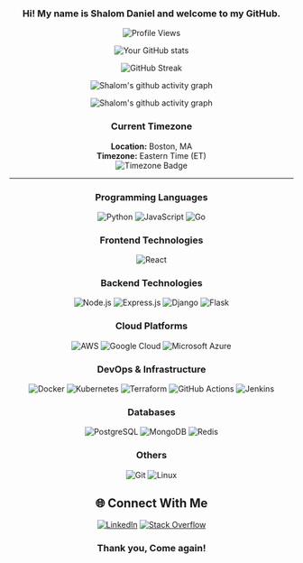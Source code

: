 <div align="center">

### Hi! My name is Shalom Daniel and welcome to my GitHub. 

![Profile Views](https://komarev.com/ghpvc/?username=Shalomd6298&color=blue)

![Your GitHub stats](https://github-readme-stats.vercel.app/api?username=Shalomd6298&show_icons=true&theme=radical&count_private=true&include_all_commits=true&hide_rank=true)

![GitHub Streak](https://github-readme-streak-stats.herokuapp.com/?user=Shalomd6298&theme=radical)

![Shalom's github activity graph](https://github-readme-stats.vercel.app/api/top-langs/?username=Shalomd6298&layout=compact&theme=radical)

![Shalom's github activity graph](https://github-readme-activity-graph.vercel.app/graph?username=Shalomd6298&theme=react-dark)

### Current Timezone
**Location:** Boston, MA  
**Timezone:** Eastern Time (ET)  
![Timezone Badge](https://img.shields.io/badge/Timezone-ET-blue?style=flat-square)

---

### Programming Languages
![Python](https://img.shields.io/badge/Python-3776AB?style=flat-square&logo=python&logoColor=white)
![JavaScript](https://img.shields.io/badge/JavaScript-F7DF1E?style=flat-square&logo=javascript&logoColor=black)
![Go](https://img.shields.io/badge/Go-00ADD8?style=flat-square&logo=go&logoColor=white)

### Frontend Technologies
![React](https://img.shields.io/badge/React-20232A?style=flat-square&logo=react&logoColor=61DAFB)

### Backend Technologies
![Node.js](https://img.shields.io/badge/Node.js-43853D?style=flat-square&logo=node.js&logoColor=white)
![Express.js](https://img.shields.io/badge/Express.js-000000?style=flat-square&logo=express&logoColor=white)
![Django](https://img.shields.io/badge/Django-092E20?style=flat-square&logo=django&logoColor=white)
![Flask](https://img.shields.io/badge/Flask-000000?style=flat-square&logo=flask&logoColor=white)

### Cloud Platforms
![AWS](https://img.shields.io/badge/Amazon%20AWS-232F3E?style=flat-square&logo=amazon-aws&logoColor=white)
![Google Cloud](https://img.shields.io/badge/Google%20Cloud-4285F4?style=flat-square&logo=google-cloud&logoColor=white)
![Microsoft Azure](https://img.shields.io/badge/Microsoft%20Azure-0089D6?style=flat-square&logo=microsoft-azure&logoColor=white)

### DevOps & Infrastructure
![Docker](https://img.shields.io/badge/Docker-2496ED?style=flat-square&logo=docker&logoColor=white)
![Kubernetes](https://img.shields.io/badge/Kubernetes-326CE5?style=flat-square&logo=kubernetes&logoColor=white)
![Terraform](https://img.shields.io/badge/Terraform-7B42BC?style=flat-square&logo=terraform&logoColor=white)
![GitHub Actions](https://img.shields.io/badge/GitHub%20Actions-2088FF?style=flat-square&logo=github-actions&logoColor=white)
![Jenkins](https://img.shields.io/badge/Jenkins-D24939?style=flat-square&logo=jenkins&logoColor=white)

### Databases
![PostgreSQL](https://img.shields.io/badge/PostgreSQL-336791?style=flat-square&logo=postgresql&logoColor=white)
![MongoDB](https://img.shields.io/badge/MongoDB-47A248?style=flat-square&logo=mongodb&logoColor=white)
![Redis](https://img.shields.io/badge/Redis-DC382D?style=flat-square&logo=redis&logoColor=white)

### Others
![Git](https://img.shields.io/badge/Git-F05032?style=flat-square&logo=git&logoColor=white)
![Linux](https://img.shields.io/badge/Linux-FCC624?style=flat-square&logo=linux&logoColor=black)

## 🌐 Connect With Me
[![LinkedIn](https://img.shields.io/badge/LinkedIn-0077B5?style=flat-square&logo=linkedin&logoColor=white)](https://www.linkedin.com/in/shalom-daniel-72198a150/)
[![Stack Overflow](https://img.shields.io/badge/Stack%20Overflow-FE7A16?style=flat-square&logo=stackoverflow&logoColor=white)](https://stackoverflow.com/users/11612515/sd4)

### Thank you, Come again!

</div>
